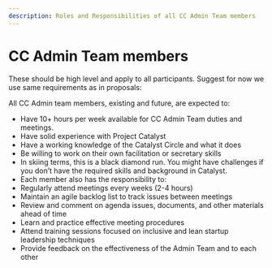 ```yaml
---
description: Roles and Responsibilities of all CC Admin Team members
---
```


# CC Admin Team members

These should be high level and apply to all participants. Suggest for now we use same requirements as in proposals:

All CC Admin team members, existing and future, are expected to:

* Have 10+ hours per week available for CC Admin Team duties and meetings.
* Have solid experience with Project Catalyst
* Have a working knowledge of the Catalyst Circle and what it does
* Be willing to work on their own facilitation or secretary skills
* In skiing terms, this is a black diamond run. You might have challenges if you don’t have the required skills and background in Catalyst.
* Each member also has the responsibility to:
* Regularly attend meetings every weeks (2-4 hours)
* Maintain an agile backlog list to track issues between meetings
* Review and comment on agenda issues, documents, and other materials ahead of time
* Learn and practice effective meeting procedures
* Attend training sessions focused on inclusive and lean startup leadership techniques
* Provide feedback on the effectiveness of the Admin Team and to each other
